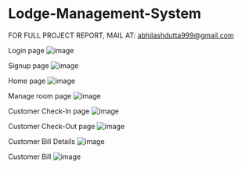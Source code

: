 # Lodge-Management-System

FOR FULL PROJECT REPORT, MAIL AT: abhilashdutta999@gmail.com


 Login page
![image](https://github.com/abhilashD9/Lodge-Management-System/assets/114849084/7074df18-5ca0-405e-b2de-6b0c6eea8bf3)

 
 Signup page
![image](https://github.com/abhilashD9/Lodge-Management-System/assets/114849084/60a5e005-cf56-4a89-b7b3-0eb6fd3c6c02)


 Home page
![image](https://github.com/abhilashD9/Lodge-Management-System/assets/114849084/b223981b-cfcf-4c58-b009-a1d4f3e52eb0)

 
 Manage room page
 ![image](https://github.com/abhilashD9/Lodge-Management-System/assets/114849084/82d2830e-c82b-4949-b05d-2c757bb520b6)

 
 Customer Check-In page
![image](https://github.com/abhilashD9/Lodge-Management-System/assets/114849084/ae900a6b-4223-4431-afc0-1ccc9c33bc57)


 Customer Check-Out page
 ![image](https://github.com/abhilashD9/Lodge-Management-System/assets/114849084/4e3c1cad-183c-46ca-8772-ef702c768c3a)

 
 Customer Bill Details
![image](https://github.com/abhilashD9/Lodge-Management-System/assets/114849084/4fd9781d-8e8f-461c-a38b-dd461ae1084f)

 
 Customer Bill 
![image](https://github.com/abhilashD9/Lodge-Management-System/assets/114849084/609708e7-5eb9-491d-ab3b-42dc041bb31e)
